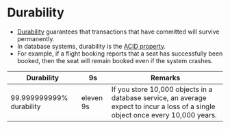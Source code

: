 # Durability
- [Durability](https://en.wikipedia.org/wiki/Durability) guarantees that transactions that have committed will survive permanently.
- In database systems, durability is the [ACID property](Readme.md).
- For example, if a flight booking reports that a seat has successfully been booked, then the seat will remain booked even if the system crashes.

| Durability               | 9s        | Remarks                                                                                                                          |
|--------------------------|-----------|----------------------------------------------------------------------------------------------------------------------------------|
| 99.999999999% durability | eleven 9s | If you store 10,000 objects in a database service, an average expect to incur a loss of a single object once every 10,000 years. |